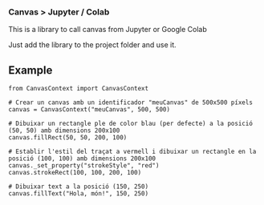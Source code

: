### Canvas > Jupyter / Colab

This is a library to call canvas from Jupyter or Google Colab

Just add the library to the project folder and use it.

## Example

```
from CanvasContext import CanvasContext

# Crear un canvas amb un identificador "meuCanvas" de 500x500 píxels
canvas = CanvasContext("meuCanvas", 500, 500)

# Dibuixar un rectangle ple de color blau (per defecte) a la posició (50, 50) amb dimensions 200x100
canvas.fillRect(50, 50, 200, 100)

# Establir l'estil del traçat a vermell i dibuixar un rectangle en la posició (100, 100) amb dimensions 200x100
canvas._set_property("strokeStyle", "red")
canvas.strokeRect(100, 100, 200, 100)

# Dibuixar text a la posició (150, 250)
canvas.fillText("Hola, món!", 150, 250)
```